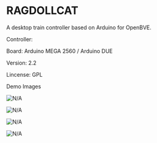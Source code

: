# RAGDOLLCAT
A desktop train controller based on Arduino for OpenBVE.

Controller:

Board: Arduino MEGA 2560 / Arduino DUE

Version: 2.2

Lincense: GPL

Demo Images

![N/A](https://raw.githubusercontent.com/TSDArthur/RAGDOLLCAT/master/Demo%20Images/Controller_3.jpg)

![N/A](https://raw.githubusercontent.com/TSDArthur/RAGDOLLCAT/master/Demo%20Images/Controller_2.jpg)

![N/A](https://raw.githubusercontent.com/TSDArthur/RAGDOLLCAT/master/Demo%20Images/Controller_1.jpg)

![N/A](https://raw.githubusercontent.com/TSDArthur/RAGDOLLCAT/master/Demo%20Images/Control%20Panel.jpg)
